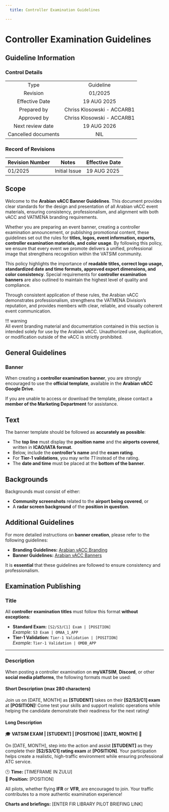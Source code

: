 ```yaml
---
  title: Controller Examination Guidelines

---
```

# Controller Examination Guidelines
## Guideline Information
### Control Details
|                     |                            |
|:-------------------:|:--------------------------:|
|         Type        |           Guideline        |
|       Revision      |           01/2025          |
|    Effective Date   |         19 AUG 2025        |
|     Prepared by     | Chriss Klosowski - ACCARB1 |
|     Approved by     | Chriss Klosowski - ACCARB1 |
|   Next review date  |         19 AUG 2026        |
| Cancelled documents |             NIL            |

### Record of Revisions
<table><thead>
  <tr>
    <th>Revision Number</th>
    <th>Notes</th>
    <th>Effective Date</th>
  </tr></thead>
<tbody>
  <tr>
    <td>01/2025</td>
    <td>Initial Issue</td>
    <td>19 AUG 2025</td>
  </tr>
</tbody></table>

## Scope
Welcome to the **Arabian vACC Banner Guidelines**. This document provides clear standards for the design and presentation of all Arabian vACC event materials, ensuring consistency, professionalism, and alignment with both vACC and VATMENA branding requirements.  

Whether you are preparing an event banner, creating a controller examination announcement, or publishing promotional content, these guidelines set out the rules for **titles, logos, event information, exports, controller examination materials, and color usage**. By following this policy, we ensure that every event we promote delivers a unified, professional image that strengthens recognition within the VATSIM community.  

This policy highlights the importance of **readable titles, correct logo usage, standardized date and time formats, approved export dimensions, and color consistency**. Special requirements for **controller examination banners** are also outlined to maintain the highest level of quality and compliance.  

Through consistent application of these rules, the Arabian vACC demonstrates professionalism, strengthens the VATMENA Division’s reputation, and provides members with clear, reliable, and visually coherent event communication.  

!!! warning  
    All event branding material and documentation contained in this section is intended solely for use by the Arabian vACC. Unauthorized use, duplication, or modification outside of the vACC is strictly prohibited.  

## General Guidelines
### Banner
When creating a **controller examination banner**, you are strongly encouraged to use the **official template**, available in the **Arabian vACC Google Drive**.  

If you are unable to access or download the template, please contact a **member of the Marketing Department** for assistance.

## Text
The banner template should be followed as **accurately as possible**:  

- The **top line** must display the **position name** and the **airports covered**, written in **ICAO/IATA format**.  
- Below, include the **controller’s name** and the **exam rating**.  
- For **Tier-1 validations**, you may write *T1* instead of the rating.  
- The **date and time** must be placed at the **bottom of the banner**.  

## Backgrounds
Backgrounds must consist of either:  

- **Community screenshots** related to the **airport being covered**, or  
- A **radar screen background** of the **position in question**.  

## Additional Guidelines
For more detailed instructions on **banner creation**, please refer to the following guidelines:  

- **Branding Guidelines:** [Arabian vACC Branding](https://library.arabian-vacc.com/vacc_documents/marketing/branding/)  
- **Banner Guidelines:** [Arabian vACC Banners](https://library.arabian-vacc.com/vacc_documents/marketing/banners/)  

It is **essential** that these guidelines are followed to ensure consistency and professionalism.

## Examination Publishing
### Title
All **controller examination titles** must follow this format **without exceptions**:  

- **Standard Exam:** `[S2/S3/C1] Exam | [POSITION]`  
  *Example:* `S3 Exam | OMAA_1_APP`  
- **Tier-1 Validation:** `Tier-1 Validation | [POSITION]`  
  *Example:* `Tier-1 Validation | OMDB_APP`  

---

### Description
When posting a controller examination on **myVATSIM**, **Discord**, or other **social media platforms**, the following formats must be used:  

#### Short Description (max 280 characters)
Join us on [DATE, MONTH] as **[STUDENT]** takes on their **[S2/S3/C1] exam** at **[POSITION]**! Come test your skills and support realistic operations while helping the candidate demonstrate their readiness for the next rating!

#### Long Description
🎓 **VATSIM EXAM | [STUDENT] | [POSITION] | [DATE, MONTH]** 🛫  

On [DATE, MONTH], step into the action and assist **[STUDENT]** as they complete their **[S2/S3/C1] rating exam** at **[POSITION]**. Your participation helps create a realistic, high-traffic environment while ensuring professional ATC service.  

🕒 **Time:** [TIMEFRAME IN ZULU]  
🎯 **Position:** [POSITION]  

All pilots, whether flying **IFR** or **VFR**, are encouraged to join. Your traffic contributes to a more authentic examination experience!  

**Charts and briefings:** [ENTER FIR LIBRARY PILOT BRIEFING LINK]